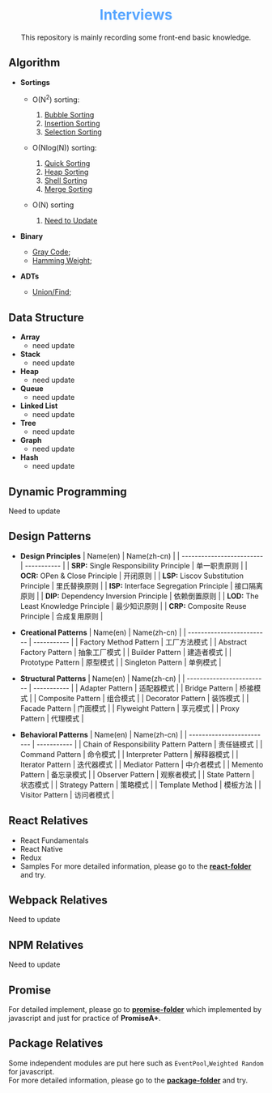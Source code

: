 <div align='center'>
  <h1>
    <b style='color: #58a6ff'>Interviews</b>
  </h1>

  <p>This repository is mainly recording some front-end basic knowledge.</p>
</div>

## Algorithm
- **Sortings**
  - O(N<sup>2</sup>) sorting:
    1. [Bubble Sorting](./algorithm//sort/O-N2/bubblesort/bubblesort.js)
    2. [Insertion Sorting](./algorithm/sort//O-N2/insertionsort/insertionsort.js)
    3. [Selection Sorting](./algorithm/sort//O-N2/selectionsort/selectionsort.js) 

  - O(Nlog(N)) sorting:
    1. [Quick Sorting](./algorithm/sort/O-NlogN/quicksort/quicksort.js)
    2. [Heap Sorting](./algorithm//sort//O-NlogN/heapsort/heapsort.js)
    3. [Shell Sorting](./algorithm/sort/O-NlogN/shellsort/shellsort.js)
    4. [Merge Sorting](./algorithm//sort//O-NlogN/mergesort/mergesort.js)
  
  - O(N) sorting
    1. [Need to Update]()
- **Binary**
  - [Gray Code](./algorithm/binary/gray-code/README.md);
  - [Hamming Weight](./algorithm/binary/hamming-weight/README.md);

- **ADTs**
  - [Union/Find](./algorithm//ADTs//union-find/README.md);

## Data Structure
- **Array**
  - need update
- **Stack**
  - need update
- **Heap**
  - need update
- **Queue**
  - need update
- **Linked List**
  - need update
- **Tree**
  - need update
- **Graph**
  - need update
- **Hash**
  - need update

## Dynamic Programming
<p >Need to update</p>

## Design Patterns
- **Design Principles**
  | Name(en)                  | Name(zh-cn) |
  | ------------------------- | -----------  |
  | **SRP:** Single Responsibility Principle | 单一职责原则 |
  | **OCR:** OPen & Close Principle          | 开闭原则    |
  | **LSP:** Liscov Substitution Principle   | 里氏替换原则 |
  | **ISP:** Interface Segregation Principle | 接口隔离原则 |
  | **DIP:** Dependency Inversion Principle  | 依赖倒置原则 |
  | **LOD:** The Least Knowledge Principle   | 最少知识原则 |
  | **CRP:** Composite Reuse Principle       | 合成复用原则 |

- **Creational Patterns**
  | Name(en)                  | Name(zh-cn) |
  | ------------------------- | ----------- |
  | Factory Method Pattern    | 工厂方法模式  |
  | Abstract Factory Pattern  | 抽象工厂模式  |
  | Builder Pattern           | 建造者模式   |
  | Prototype Pattern         | 原型模式     |
  | Singleton Pattern         | 单例模式     |

- **Structural Patterns**
  | Name(en)                  | Name(zh-cn) |
  | ------------------------- | ----------- |
  | Adapter Pattern   | 适配器模式  |
  | Bridge  Pattern   | 桥接模式   |
  | Composite Pattern | 组合模式   |
  | Decorator Pattern | 装饰模式   |
  | Facade Pattern    | 门面模式   |
  | Flyweight Pattern | 享元模式   |
  | Proxy Pattern     | 代理模式   |

- **Behavioral Patterns**
  | Name(en)                  | Name(zh-cn) |
  | ------------------------- | ----------- |
  | Chain of Responsibility Pattern Pattern  | 责任链模式  |
  | Command Pattern     | 命令模式    |
  | Interpreter Pattern | 解释器模式  |
  | Iterator Pattern    | 迭代器模式  |
  | Mediator Pattern    | 中介者模式  |
  | Memento Pattern     | 备忘录模式  |
  | Observer Pattern    | 观察者模式  |
  | State Pattern       | 状态模式   |
  | Strategy Pattern    | 策略模式   |
  | Template Method     | 模板方法   |
  | Visitor Pattern     | 访问者模式  |

## React Relatives
- React Fundamentals
- React Native
- Redux
- Samples
For more detailed information, please go to the **[react-folder](./react/README.md)** and try.

## Webpack Relatives
<p >Need to update</p>

## NPM Relatives
<p >Need to update</p>

## Promise
For detailed implement, please go to **[promise-folder](./promise/README.md)** which implemented by javascript and just for practice of **PromiseA+**.

## Package Relatives
Some independent modules are put here such as `EventPool`,`Weighted Random` for javascript.  
For more detailed information, please go to the **[package-folder](./packages/README.md)** and try.

